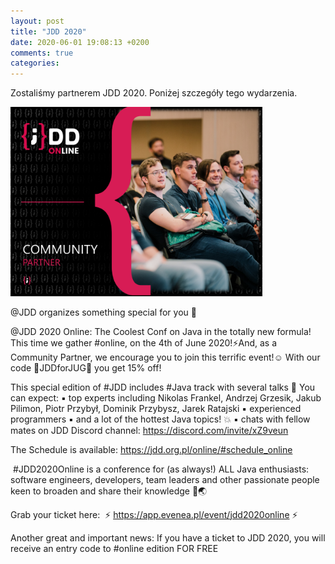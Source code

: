 ```yaml
---
layout: post
title: "JDD 2020"
date: 2020-06-01 19:08:13 +0200
comments: true
categories: 
---
```


Zostaliśmy partnerem JDD 2020. Poniżej szczegóły tego wydarzenia.

<img class="center" src="/images/jdd2020.png" style="width: 80%;">

@JDD organizes something special for you 🤩
 
@JDD 2020 Online: The Coolest Conf on Java in the totally new formula! This time we gather #online, on the 4th of June 2020!⚡️And, as a Community Partner, we encourage you to join this terrific event!☺️ With our code 👾JDDforJUG👾 you get 15% off! 
 
This special edition of #JDD includes #Java track with several talks 👥
You can expect:
▪️ top experts including Nikolas Frankel, Andrzej Grzesik, Jakub Pilimon, Piotr Przybył, Dominik Przybysz, Jarek Ratajski 
▪️ experienced programmers
▪️ and a lot of the hottest Java topics! 💥
▪️ chats with fellow mates on JDD Discord channel: https://discord.com/invite/xZ9veun 

The Schedule is available: https://jdd.org.pl/online/#schedule_online 
 
&nbsp;#JDD2020Online is a conference for (as always!) ALL Java enthusiasts: software engineers, developers, team leaders and other passionate people keen to broaden and share their knowledge 🧐🌏
 
Grab your ticket here:
&nbsp;⚡️ https://app.evenea.pl/event/jdd2020online ⚡️

Another great and important news:
If you have a ticket to JDD 2020, you will receive an entry code to #online edition FOR FREE